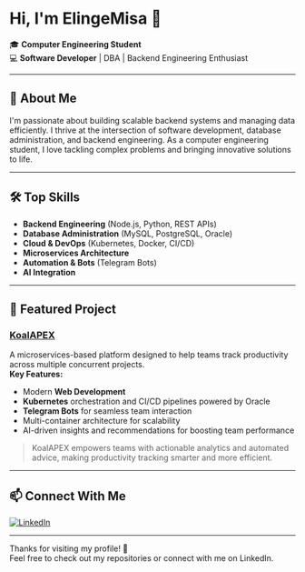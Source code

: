 # Hi, I'm ElingeMisa 👋

🎓 **Computer Engineering Student**  
💻 **Software Developer** | DBA | Backend Engineering Enthusiast

---

## 🚀 About Me

I'm passionate about building scalable backend systems and managing data efficiently. I thrive at the intersection of software development, database administration, and backend engineering. As a computer engineering student, I love tackling complex problems and bringing innovative solutions to life.

---

## 🛠️ Top Skills

- **Backend Engineering** (Node.js, Python, REST APIs)
- **Database Administration** (MySQL, PostgreSQL, Oracle)
- **Cloud & DevOps** (Kubernetes, Docker, CI/CD)
- **Microservices Architecture**
- **Automation & Bots** (Telegram Bots)
- **AI Integration**

---

## 🌟 Featured Project

### [KoalAPEX](https://github.com/ElingeMisa/KoalAPEX)

A microservices-based platform designed to help teams track productivity across multiple concurrent projects.  
**Key Features:**
- Modern **Web Development**
- **Kubernetes** orchestration and CI/CD pipelines powered by Oracle
- **Telegram Bots** for seamless team interaction
- Multi-container architecture for scalability
- AI-driven insights and recommendations for boosting team performance

> KoalAPEX empowers teams with actionable analytics and automated advice, making productivity tracking smarter and more efficient.

---

## 📫 Connect With Me

[![LinkedIn](https://img.shields.io/badge/LinkedIn-victor--misael--escalante--alvarado-blue?logo=linkedin)](https://www.linkedin.com/in/victor-misael-escalante-alvarado-678620265/)

---

Thanks for visiting my profile! 🚀  
Feel free to check out my repositories or connect with me on LinkedIn.
